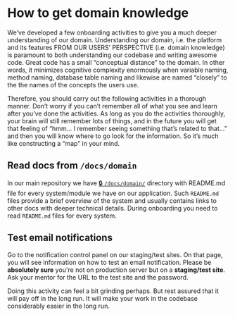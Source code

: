 # How to get domain knowledge

We’ve developed a few onboarding activities to give you a much deeper understanding of our domain. Understanding our domain,
i.e. the platform and its features FROM OUR USERS’ PERSPECTIVE (i.e. domain knowledge) is paramount to both understanding our codebase and writing
awesome code. Great code has a small “conceptual distance” to the domain. In other words, it minimizes cognitive complexity enormously when variable
naming, method naming, database table naming and likewise are named “closely” to the the names of the concepts the users use.

Therefore, you should carry out the following activities in a thorough manner. Don’t worry if you can’t remember all of what you
see and learn after you’ve done the activities. As long as you do the activities thoroughly, your brain will still remember lots of
things, and in the future you will get that feeling of “hmm... I remember seeing something that’s related to that...” and then you will
know where to go look for the information. So it’s much like constructing a “map” in your mind.

## Read docs from `/docs/domain`

In our main repository we have [🔒 `/docs/domain/`](https://github.com/InteractionDesignFoundation/IxDF-web/tree/develop/docs/domain) directory with README.md file for every system/module we have on our application.
Such `README.md` files provide a brief overview of the system and usually contains links to other docs with deeper technical details.
During onboarding you need to read `README.md` files for every system.

## Test email notifications

Go to the notification control panel on our staging/test sites. On that page, you will see information on how to test an email notification.
Please be **absolutely sure** you're not on production server but on a **staging/test site**. Ask your mentor for the URL to the test site
and the password.

Doing this activity can feel a bit grinding perhaps. But rest assured that it will pay off in the long run. It will make your work in
the codebase considerably easier in the long run.
